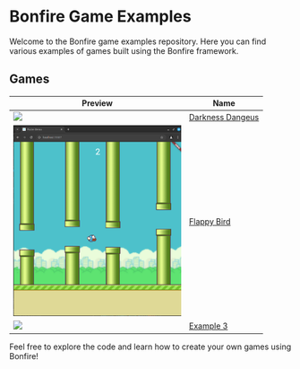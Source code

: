 # Bonfire Game Examples

Welcome to the Bonfire game examples repository. Here you can find various examples of games built using the Bonfire framework.

## Games

| Preview | Name |
|--------------|-----------|
| <img src="https://github.com/RafaelBarbosatec/darkness_dungeon/raw/main/preview.png" width="300"/> | [Darkness Dangeus](https://github.com/RafaelBarbosatec/darkness_dungeon) |
| <img src="flappy_bird/media/print.png" width="300"/> | [Flappy Bird](flappy_bird) |
| <img src="./path/to/example3/preview.png" width="300"/> | [Example 3](./path/to/example3) |

Feel free to explore the code and learn how to create your own games using Bonfire!